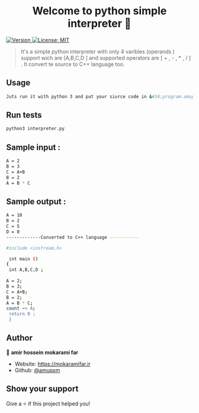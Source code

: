 <h1 align="center">Welcome to python simple interpreter 👋</h1>
<p>
  <a href="https://www.npmjs.com/package/python simple interpreter" target="_blank">
    <img alt="Version" src="https://img.shields.io/npm/v/python simple interpreter.svg">
  </a>
  <a href="#" target="_blank">
    <img alt="License: MIT" src="https://img.shields.io/badge/License-MIT-yellow.svg" />
  </a>
</p>

> It's a simple python interpreter with only 4 varibles (operands ) support wich are [A,B,C,D ]  and supported operators are [ + , - , *  , / ] . It convert te source to C++ language too.

## Usage

```sh
Juts run it with python 3 and put your siurce code in &#34;program.amup&#34; file
```

## Run tests

```sh
python3 interpreter.py
```

## Sample input :

```sh
A = 2
B = 3
C = A+B
B = 2
A = B * C

```
## Sample output :

```sh
A = 10
B = 2
C = 5
D = 0
-------------Converted to C++ language -----------

#include <iostream.h> 

 int main () 
{ 
 int A,B,C,D ; 
 
A = 2;
B = 3;
C = A+B;
B = 2;
A = B * C;
count << A; 
 return 0 ; 
 }
```
## Author

👤 **amir hossein mokarami far**

* Website: https://mokaramifar.ir
* Github: [@amupxm](https://github.com/amupxm)

## Show your support

Give a ⭐️ if this project helped you!

